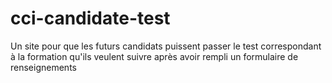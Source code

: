 # cci-candidate-test
 Un site pour que les futurs candidats puissent passer le test correspondant à la formation qu'ils veulent suivre après avoir rempli un formulaire de renseignements
